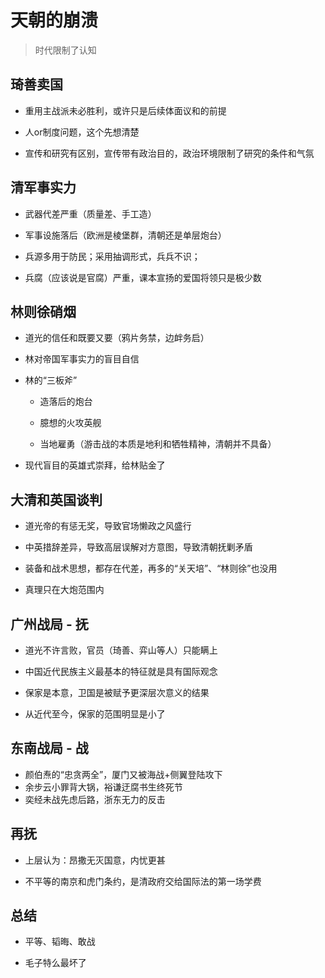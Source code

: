 # 天朝的崩溃

> 时代限制了认知

## 琦善卖国

- 重用主战派未必胜利，或许只是后续体面议和的前提

- 人or制度问题，这个先想清楚

- 宣传和研究有区别，宣传带有政治目的，政治环境限制了研究的条件和气氛

## 清军事实力

- 武器代差严重（质量差、手工造）

- 军事设施落后（欧洲是棱堡群，清朝还是单层炮台）

- 兵源多用于防民；采用抽调形式，兵兵不识；

- 兵腐（应该说是官腐）严重，课本宣扬的爱国将领只是极少数

## 林则徐硝烟

- 道光的信任和既要又要（鸦片务禁，边衅务启）

- 林对帝国军事实力的盲目自信

- 林的“三板斧”
  
  - 造落后的炮台
  
  - 臆想的火攻英舰
  
  - 当地雇勇（游击战的本质是地利和牺牲精神，清朝并不具备）

- 现代盲目的英雄式崇拜，给林贴金了

## 大清和英国谈判

- 道光帝的有惩无奖，导致官场懒政之风盛行

- 中英措辞差异，导致高层误解对方意图，导致清朝抚剿矛盾

- 装备和战术思想，都存在代差，再多的“关天培”、“林则徐”也没用

- 真理只在大炮范围内

## 广州战局 - 抚

- 道光不许言败，官员（琦善、弈山等人）只能瞒上

- 中国近代民族主义最基本的特征就是具有国际观念

- 保家是本意，卫国是被赋予更深层次意义的结果

- 从近代至今，保家的范围明显是小了

## 东南战局 - 战

- 颜伯焘的“忠贪两全”，厦门又被海战+侧翼登陆攻下
- 余步云小罪背大锅，裕谦迂腐书生终死节
- 奕经未战先虑后路，浙东无力的反击

## 再抚

- 上层认为：昂撒无灭国意，内忧更甚

- 不平等的南京和虎门条约，是清政府交给国际法的第一场学费

## 总结
- 平等、韬晦、敢战

- 毛子特么最坏了

